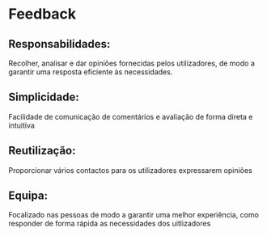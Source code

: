 # Feedback

## Responsabilidades: 
Recolher, analisar e dar opiniões fornecidas pelos utilizadores, de modo a garantir uma resposta eficiente às necessidades.

## Simplicidade:
Facilidade de comunicação de comentários e avaliação de forma direta e intuitiva

## Reutilização:
Proporcionar vários contactos para os utilizadores expressarem opiniões

## Equipa:
Focalizado nas pessoas de modo a garantir uma melhor experiência, como responder de forma rápida as necessidades dos uitlizadores
